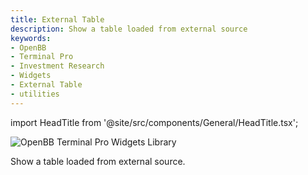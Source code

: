 ```yaml
---
title: External Table
description: Show a table loaded from external source
keywords:
- OpenBB
- Terminal Pro
- Investment Research
- Widgets
- External Table
- utilities
---
```


import HeadTitle from '@site/src/components/General/HeadTitle.tsx';

<HeadTitle title="External Table - utilities | OpenBB Terminal Pro Docs" />

<img
    src="https://raw.githubusercontent.com/OpenBB-finance/widgets-library/main/utilities/external_table.png"
    alt="OpenBB Terminal Pro Widgets Library"
/>

Show a table loaded from external source.
